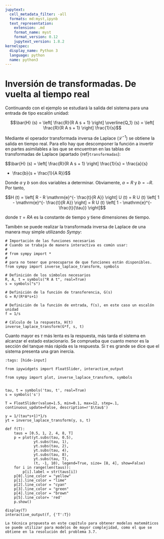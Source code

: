 ```yaml
---
jupytext:
  cell_metadata_filter: -all
  formats: md:myst,ipynb
  text_representation:
    extension: .md
    format_name: myst
    format_version: 0.12
    jupytext_version: 1.8.2
kernelspec:
  display_name: Python 3
  language: python
  name: python3
---
```


# Inversión de transformadas. De vuelta al tiempo real

Continuando con el ejemplo se estudiará la salida del sistema para una
entrada de tipo escalón unidad:

$$\bar{H} (s) = \left[ \frac{R}{R A s + 1} \right]  \overline{Q_1} (s) =
   \left[ \frac{R}{R A s + 1} \right]  \frac{1}{s}$$

Mediante el operador transformada inversa de Laplace
($\mathcal{L}^{- 1}$) se obtiene la salida en tiempo real. Para ello hay
que descomponer la función a invertir en partes asimilables a las que se
encuentran en las tablas de transformadas de Laplace (apartado
{ref}`transformadas`):

$$\bar{H} (s) = \left[ \frac{R}{R A s + 1} \right]  \frac{1}{s} = \frac{a}{s}
   + \frac{b}{s + \frac{1}{A R}}$$

Donde $a$ y $b$ son dos variables a
determinar. Obviamente, $a =
R$ y $b = - R$. Por tanto,

$$H (t) = \left[ R - R \mathrm{e}^{- \frac{t}{R A}} \right] U (t) = R U (t)
   \left[ 1 - \mathrm{e}^{- \frac{t}{R A}} \right] = R U (t)  \left[ 1 - \mathrm{e}^{-
   \frac{t}{\tau}} \right]$$
   
donde $\tau = R A$ es la constante de
tiempo y tiene dimensiones de tiempo.

Tamibén se puede realizar la transformada inversa de Laplace de una manera muy simple utilizando *Sympy*:

```{code-cell} ipython3
# Importación de las funciones necesarias
# Cuando se trabaja de manera interactiva es común usar:
#
# from sympy import *
#
# para no tener que preocuparse de que funciones están disponibles.
from sympy import inverse_laplace_transform, symbols

# Definición de los símbolos necesarios
R, A, t = symbols("R A t", real=True)
s = symbols("s")

# Definición de la función de transferencia, G(s)
G = R/(R*A*s+1)

# Definición de la función de entrada, f(s), en este caso un escalón unidad
f = 1/s

# Cálculo de la respuesta, H(t)
inverse_laplace_transform(G*f, s, t)
```

Cuanto mayor es $\tau$ más lenta es la respuesta, más tarda el sistema en alcanzar el estado estacionario. Se comprueba
que cuanto menor es la sección del tanque más rápida es la respuesta. Si
$\tau$ es grande se dice que el sistema presenta una gran inercia.

```{code-cell} ipython3
:tags: [hide-input]

from ipywidgets import FloatSlider, interactive_output

from sympy import plot, inverse_laplace_transform, symbols


tau, t = symbols('tau, t', real=True)
s = symbols('s')

T = FloatSlider(value=1.5, min=0.1, max=12, step=.1, continuous_update=False, description=r'$\tau$')

y = 1/(tau*s+1)*1/s
yt = inverse_laplace_transform(y, s, t)

def f(T):
    taus = [0.5, 1, 2, 4, 8, T]
    p = plot(yt.subs(tau, 0.5),
             yt.subs(tau, 1),
             yt.subs(tau, 2),
             yt.subs(tau, 4),
             yt.subs(tau, 8),
             yt.subs(tau, T),
             (t, -1, 10), legend=True, size= [8, 4], show=False)
    for i in range(len(taus)):
        p[i].label = str(taus[i])
    p[0].line_color = "yellow"
    p[1].line_color = "lime"
    p[2].line_color = "cyan"
    p[3].line_color = "green"
    p[4].line_color = "brown"
    p[5].line_color= 'red'
    p.show()

display(T)
interactive_output(f, {'T':T})
```

```{admonition} Ejemplo
La técnica propuesta en este capítulo para obtener modelos matemáticos
se puede utilizar para modelos de mayor complejidad, como el que se
obtiene en la resolución del problema 3.7.
```
